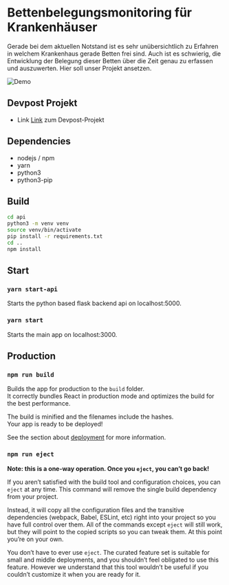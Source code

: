 # Bettenbelegungsmonitoring für Krankenhäuser

Gerade bei dem aktuellen Notstand ist es sehr unübersichtlich zu Erfahren in welchem Krankenhaus gerade Betten frei sind. Auch ist es schwierig, die Entwicklung der Belegung dieser Betten über die Zeit genau zu erfassen und auszuwerten. Hier soll unser Projekt ansetzen.


![Demo](https://challengepost-s3-challengepost.netdna-ssl.com/photos/production/software_photos/000/967/946/datas/gallery.jpg)

## Devpost Projekt

* Link [Link](https://devpost.com/software/0_24_krankenhauser_bettenverfugbarkeitsvisualisierung) zum Devpost-Projekt


## Dependencies

* nodejs / npm
* yarn
* python3
* python3-pip


## Build

```bash
cd api
python3 -m venv venv
source venv/bin/activate
pip install -r requirements.txt
cd ..
npm install

```
## Start

### `yarn start-api`

Starts the python based flask backend api on localhost:5000.

### `yarn start`

Starts the main app on localhost:3000.

## Production

### `npm run build`

Builds the app for production to the `build` folder.<br />
It correctly bundles React in production mode and optimizes the build for the best performance.

The build is minified and the filenames include the hashes.<br />
Your app is ready to be deployed!

See the section about [deployment](https://facebook.github.io/create-react-app/docs/deployment) for more information.

### `npm run eject`

**Note: this is a one-way operation. Once you `eject`, you can’t go back!**

If you aren’t satisfied with the build tool and configuration choices, you can `eject` at any time. This command will remove the single build dependency from your project.

Instead, it will copy all the configuration files and the transitive dependencies (webpack, Babel, ESLint, etc) right into your project so you have full control over them. All of the commands except `eject` will still work, but they will point to the copied scripts so you can tweak them. At this point you’re on your own.

You don’t have to ever use `eject`. The curated feature set is suitable for small and middle deployments, and you shouldn’t feel obligated to use this feature. However we understand that this tool wouldn’t be useful if you couldn’t customize it when you are ready for it.
